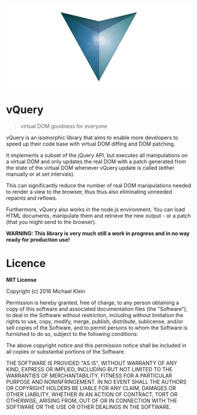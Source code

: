 ![AVA](logo.png)
# vQuery
> virtual DOM goodness for everyone

vQuery is an isomorphic library that aims to enable more developers to speed up their code base with virtual DOM diffing and DOM patching.

It implements a subset of the jQuery API, but executes all manipulations on a virtual DOM and only updates the real DOM with a patch generated from the state of the virtual DOM whenever vQuery.update is called (either manually or at set intervals).

This can significantly reduce the number of real DOM manipulations needed to render a view to the browser, thus thus also eliminating unneeded repaints and reflows.

Furthermore, vQuery also works in the node.js environment. You can load HTML documents, manipulate them and retrieve the new output - or a patch (that you might send to the browser).

**WARNING: This library is very much still a work in progress and in no way ready for production use!**


# Licence
**MIT License**

Copyright (c) 2016 Michael Klein

Permission is hereby granted, free of charge, to any person obtaining a copy
of this software and associated documentation files (the "Software"), to deal
in the Software without restriction, including without limitation the rights
to use, copy, modify, merge, publish, distribute, sublicense, and/or sell
copies of the Software, and to permit persons to whom the Software is
furnished to do so, subject to the following conditions:

The above copyright notice and this permission notice shall be included in all
copies or substantial portions of the Software.

THE SOFTWARE IS PROVIDED "AS IS", WITHOUT WARRANTY OF ANY KIND, EXPRESS OR
IMPLIED, INCLUDING BUT NOT LIMITED TO THE WARRANTIES OF MERCHANTABILITY,
FITNESS FOR A PARTICULAR PURPOSE AND NONINFRINGEMENT. IN NO EVENT SHALL THE
AUTHORS OR COPYRIGHT HOLDERS BE LIABLE FOR ANY CLAIM, DAMAGES OR OTHER
LIABILITY, WHETHER IN AN ACTION OF CONTRACT, TORT OR OTHERWISE, ARISING FROM,
OUT OF OR IN CONNECTION WITH THE SOFTWARE OR THE USE OR OTHER DEALINGS IN THE
SOFTWARE.
